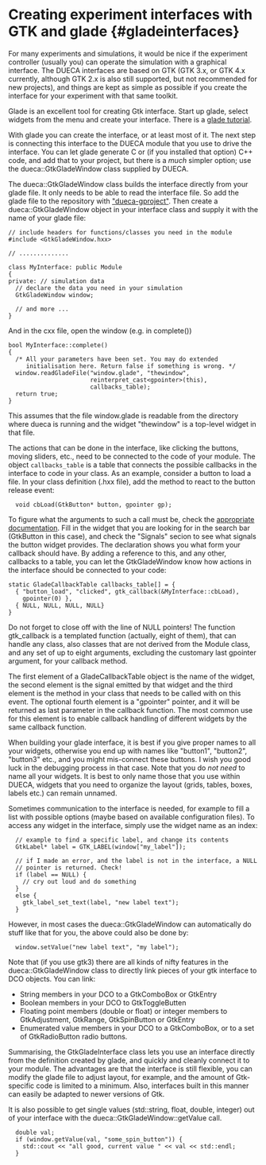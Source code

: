 # Creating experiment interfaces with GTK and glade {#gladeinterfaces}

For many experiments and simulations, it would be nice if the
experiment controller (usually you) can operate the simulation with a
graphical interface. The DUECA interfaces are based on GTK (GTK 3.x,
or GTK 4.x currently, although GTK 2.x is also still supported, but not
recommended for new projects), and things are kept as simple as possible if you
create the interface for your experiment with that same toolkit.

Glade is an excellent tool for creating Gtk interface. Start up glade,
select widgets from the menu and create your interface. There is a
[glade tutorial](http://www.glade.org/).

With glade you can create the interface, or at least most of it. The
next step is connecting this interface to the DUECA module that you
use to drive the interface. You can let glade generate C or (if you
installed that option) C++ code, and add that to your project, but
there is a *much* simpler option; use the dueca::GtkGladeWindow class
supplied by DUECA.

The dueca::GtkGladeWindow class builds the interface directly from
your glade file. It only needs to be able to read the interface
file. So add the glade file to the repository with
["dueca-gproject"](#appdevel). Then create a dueca::GtkGladeWindow object in your
interface class and supply it with the name of your glade file:

~~~~{.cxx}
// include headers for functions/classes you need in the module
#include <GtkGladeWindow.hxx>

// ..............

class MyInterface: public Module
{
private: // simulation data
  // declare the data you need in your simulation
  GtkGladeWindow window;

  // and more ...
}
~~~~

And in the cxx file, open the window (e.g. in complete())

~~~~{.cxx}
bool MyInterface::complete()
{
  /* All your parameters have been set. You may do extended
     initialisation here. Return false if something is wrong. */
  window.readGladeFile("window.glade", "thewindow",
                       reinterpret_cast<gpointer>(this),
                       callbacks_table);
  return true;
}
~~~~

This assumes that the file window.glade is readable from the directory
where dueca is running and the widget "thewindow" is a top-level widget
in that file.

The actions that can be done in the interface, like clicking the
buttons, moving sliders, etc., need to be connected to the code of
your module. The object `callbacks_table` is a table that connects the
possible callbacks in the interface to code in your class. As an
example, consider a button to load a file. In your class definition
(.hxx file), add the method to react to the button release event:

~~~~{.cxx}
  void cbLoad(GtkButton* button, gpointer gp);
~~~~

To figure what the arguments to such a call must be, check the
[appropriate documentation](https://docs.gtk.org/gtk3/).
Fill in the widget that you are looking for in the search bar (GtkButton
in this case), and check the "Signals" secion to see what signals the
button widget provides. The declaration shows you what form your callback
should have.  By adding a reference to this, and any other,
callbacks to a table, you can let the GtkGladeWindow know how actions
in the interface should be connected to your code:

~~~~{.cxx}
static GladeCallbackTable callbacks_table[] = {
  { "button_load", "clicked", gtk_callback(&MyInterface::cbLoad),
    gpointer(0) },
  { NULL, NULL, NULL, NULL}
}
~~~~

Do not forget to close off with the line of NULL pointers! The
function gtk_callback is a templated function (actually,
eight of them), that can handle any class, also classes that are not
derived from the Module class, and any set of up to eight arguments,
excluding the customary last gpointer argument, for your callback
method.

The first element of a GladeCallbackTable object is the name of the
widget, the second element is the signal emitted by that widget and
the third element is the method in your class that needs to be called
with on this event. The optional fourth element is a "gpointer"
pointer, and it will be returned as last parameter in the callback
function. The most common use for this element is to enable callback
handling of different widgets by the same callback function.

When building your glade interface, it is best if you give proper
names to all your widgets, otherwise you end up with names like
"button1", "button2", "button3" etc., and you might mis-connect these
buttons. I wish you good luck in the debugging process in that case. Note that you do _not need_ to name all your widgets. It is best to only name those that you use within DUECA,
widgets that you need to organize the layout (grids, tables, boxes, labels etc.)
can remain unnamed.

Sometimes communication to the interface is needed, for example to
fill a list with possible options (maybe based on available
configuration files). To access any widget in the interface, simply
use the widget name as an index:

~~~~{.cxx}
  // example to find a specific label, and change its contents
  GtkLabel* label = GTK_LABEL(window["my_label"]);

  // if I made an error, and the label is not in the interface, a NULL
  // pointer is returned. Check!
  if (label == NULL) {
    // cry out loud and do something
  }
  else {
    gtk_label_set_text(label, "new label text");
  }
~~~~

However, in most cases the dueca::GtkGladeWindow can automatically do stuff
like that for you, the above could also be done by:

~~~~{.cxx}
  window.setValue("new label text", "my label");
~~~~

Note that (if you use gtk3) there are all kinds of nifty features in
the dueca::GtkGladeWindow class to directly link pieces of your gtk
interface to DCO objects. You can link:

- String members in your DCO to a GtkComboBox or GtkEntry
- Boolean members in your DCO to GtkToggleButten
- Floating point members (double or float) or integer members to
  GtkAdjustment, GtkRange, GtkSpinButton or GtkEntry
- Enumerated value members in your DCO to a GtkComboBox, or to a
  set of GtkRadioButton radio buttons.

Summarising, the GtkGladeInterface class lets you use an interface
directly from the definition created by glade, and quickly and cleanly
connect it to your module. The advantages are that the interface is
still flexible, you can modify the glade file to adjust layout, for
example, and the amount of Gtk-specific code is limited to a
minimum. Also, interfaces built in this manner can easily be adapted
to newer versions of Gtk.

It is also possible to get single values (std::string, float, double, integer) out of your interface
with the dueca::GtkGladeWindow::getValue call.

~~~~{.cxx}
  double val;
  if (window.getValue(val, "some_spin_button")) {
    std::cout << "all good, current value " << val << std::endl;
  }
~~~~

